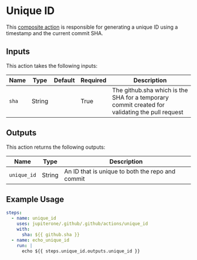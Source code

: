 # Unique ID

This [composite action](./action.yml) is responsible for generating a unique ID using a timestamp and the current commit SHA.

## Inputs

This action takes the following inputs:

| Name                        | Type    | Default                      | Required  | Description                                               |
| --------------------------- | ------- | ---------------------------- | --------- | --------------------------------------------------------- |
| `sha`                       | String  |                              | True      | The github.sha which is the SHA for a temporary commit created for validating the pull request
                                                                           
## Outputs

This action returns the following outputs:

| Name                        | Type    | Description                                               |
| --------------------------- | ------- | --------------------------------------------------------- |
| `unique_id`                 | String  | An ID that is unique to both the repo and commit                                          

## Example Usage

```yaml
steps:
  - name: unique_id
    uses: jupiterone/.github/.github/actions/unique_id
    with:
      sha: ${{ github.sha }}
  - name: echo_unique_id
    run: |
      echo ${{ steps.unique_id.outputs.unique_id }}
```
